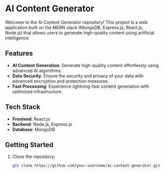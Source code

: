 # AI Content Generator

Welcome to the AI Content Generator repository! This project is a web application built on the MERN stack (MongoDB, Express.js, React.js, Node.js) that allows users to generate high-quality content using artificial intelligence.

## Features

- **AI Content Generation**: Generate high-quality content effortlessly using advanced AI algorithms.
- **Data Security**: Ensure the security and privacy of your data with advanced encryption and protection measures.
- **Fast Processing**: Experience lightning-fast content generation with optimized infrastructure.

## Tech Stack

- **Frontend**: React.js
- **Backend**: Node.js, Express.js
- **Database**: MongoDB

## Getting Started

1. Clone the repository:

   ```bash
   git clone https://github.com/your-username/ai-content-generator.git
